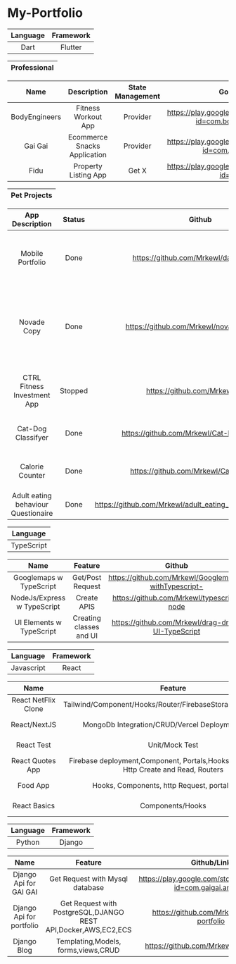 # My-Portfolio

| Language | Framework |
| :------: | :------:  |
| Dart | Flutter |

| Professional |
| :------: | 

| Name     |                        Description            |         State Management        |          Google Play          |       App Store          |
| :------: | :--------------------------------------------------:| :---------------------: | :---------------------: |:---------------------: |
| BodyEngineers | Fitness Workout App | Provider | https://play.google.com/store/apps/details?id=com.bodyengineer.app | https://apps.apple.com/us/app/bodyengineers-workout-tracker/id1563738329 | (Professional Work)Confidential
| Gai Gai | Ecommerce Snacks Application| Provider | https://play.google.com/store/apps/details?id=com.gaigai.android | https://apps.apple.com/sg/app/gaigai/id1535602359 | (Professional Work)Confidential
| Fidu | Property Listing App| Get X | https://play.google.com/store/apps/details?id=com.fidu | https://apps.apple.com/sg/app/fidu/id1560768571?platform=iphone | (Professional Work)Confidential

| Pet Projects |
| :------: | 

 | App Description  | Status |Github |Features Description |    State Management  | Deployment Link(If Any)  | Remarks
 | :------: | :------: | :------: | :------: | :------: |  :------: | :------: |
 | Mobile Portfolio | Done | https://github.com/Mrkewl/dart-portfolio | FullStack portfolio Flutter-Django-Docker-Aws-EC2-RDS-PostgreSql  | RiverPod  | Took Down Due to cost in Aws | Nil
 | Novade Copy| Done | https://github.com/Mrkewl/novade-interview | Flutter-django Application with launch url and exact 1-to-1 copy of website with linkedin recommendation conencted to postgreSQL |  Provider  | Nil | It was built to present and impress interviewers
| CTRL Fitness Investment App | Stopped | https://github.com/Mrkewl/CTRL | Flavor with dev/prod env, Firebase Database integration |  GetX  | Nil | Nil
| Cat-Dog Classifyer | Done | https://github.com/Mrkewl/Cat-Dog-Classifyer | AI Application With TensorFlow and Flutter Integration |  Nil|  Nil | Early Days of learning
| Calorie Counter | Done | https://github.com/Mrkewl/CalorieCounter | Calorie Counter using public api to track calories daily |  Provider|  Nil | Early Days of learning
| Adult eating behaviour Questionaire | Done | https://github.com/Mrkewl/adult_eating_behaviour_questionaire | Using classes and rendering on screen |  Nil |  Nil | Early Days of learning


| Language |
| :------: |
| TypeScript |

| Name | Feature | Github | Remarks | Status |
| :------: | :------: | :------: |:------: |:------: |
| Googlemaps w TypeScript | Get/Post Request | https://github.com/Mrkewl/Googlemaps-withTypescript- |Learning | Done |
| NodeJs/Express w TypeScript | Create APIS | https://github.com/Mrkewl/typescript-node | Learning |Done |
| UI Elements w TypeScript | Creating classes and UI| https://github.com/Mrkewl/drag-drop-UI-TypeScript |Learning |Done |

| Language | Framework |
| :------: | :------: |
| Javascript | React |

| Name | Feature | Github/Link | Remarks | Status |
| :------: | :------: | :------: |:------: |:------: |
| React NetFlix Clone | Tailwind/Component/Hooks/Router/FirebaseStorage/FirebaseAuth | [Github](https://github.com/Mrkewl/netflix-clone-w-react) /[Deployment](https://react-netflixclone-3e4a6.web.app/) | Learning |Done |
| React/NextJS | MongoDb Integration/CRUD/Vercel Deployment/Redux | https://nextjs-course-demo-bice-two.vercel.app/ | Learning |Done |
| React Test | Unit/Mock Test | https://github.com/Mrkewl/react-test/tree/main | Learning |Done |
| React Quotes App | Firebase deployment,Component, Portals,Hooks, LazyLoading, Http Create and Read, Routers | https://react-http-4b448.firebaseapp.com/quotes |Learning | Done |
| Food App | Hooks, Components, http Request, portals,CRUD | https://github.com/Mrkewl/react-food-app |Learning | Done |
| React Basics | Components/Hooks | https://github.com/Mrkewl/React-basics | Learning |Done |


| Language | Framework |
| :------: | :------: |
| Python | Django |

| Name | Feature | Github/Link | Remarks | Status |
| :------: | :------: | :------: |:------: |:------: |
| Django Api for GAI GAI | Get Request with Mysql database  | https://play.google.com/store/apps/details?id=com.gaigai.android | Professional | Done |
| Django Api for portfolio | Get Request with PostgreSQL,DJANGO REST API,Docker,AWS,EC2,ECS  | https://github.com/Mrkewl/django-portfolio | Portfolio | Done |
| Django Blog | Templating,Models, forms,views,CRUD  | https://github.com/Mrkewl/django-blog |Learning | Done |

